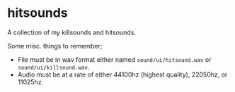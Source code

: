 # hitsounds
A collection of my killsounds and hitsounds.

Some misc. things to remember;
- File must be in wav format either named `sound/ui/hitsound.wav` or `sound/ui/killsound.wav`.
- Audio must be at a rate of either 44100hz (highest quality), 22050hz, or 11025hz.